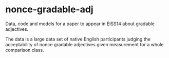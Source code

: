 # nonce-gradable-adj
Data, code and models for a paper to appear in EISS14 about gradable adjectives.

The data is a large data set of native English participants judging the acceptability of nonce gradable adjectives given measurement for a whole comparison class.
